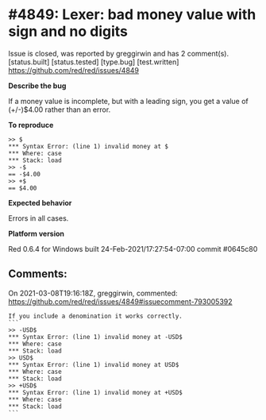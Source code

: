 
#4849: Lexer: bad money value with sign and no digits
================================================================================
Issue is closed, was reported by greggirwin and has 2 comment(s).
[status.built] [status.tested] [type.bug] [test.written]
<https://github.com/red/red/issues/4849>

**Describe the bug**

If a money value is incomplete, but with a leading sign, you get a value of (+/-)$4.00 rather than an error.

**To reproduce**

```
>> $
*** Syntax Error: (line 1) invalid money at $
*** Where: case
*** Stack: load 
>> -$
== -$4.00
>> +$
== $4.00
```

**Expected behavior**

Errors in all cases.

**Platform version**

Red 0.6.4 for Windows built 24-Feb-2021/17:27:54-07:00 commit #0645c80



Comments:
--------------------------------------------------------------------------------

On 2021-03-08T19:16:18Z, greggirwin, commented:
<https://github.com/red/red/issues/4849#issuecomment-793005392>

    If you include a denomination it works correctly.
    ```
    >> -USD$
    *** Syntax Error: (line 1) invalid money at -USD$
    *** Where: case
    *** Stack: load 
    >> USD$
    *** Syntax Error: (line 1) invalid money at USD$
    *** Where: case
    *** Stack: load 
    >> +USD$
    *** Syntax Error: (line 1) invalid money at +USD$
    *** Where: case
    *** Stack: load 
    ```

